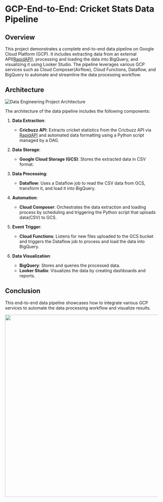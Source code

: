 # GCP-End-to-End: Cricket Stats Data Pipeline

## Overview

This project demonstrates a complete end-to-end data pipeline on Google Cloud Platform (GCP). It includes extracting data from an external API([RapidAPI](https://rapidapi.com/)), processing and loading the data into BigQuery, and visualizing it using Looker Studio. The pipeline leverages various GCP services such as Cloud Composer(Airflow), Cloud Functions, Dataflow, and BigQuery to automate and streamline the data processing workflow.

## Architecture
![Data Engineering Project Architecture](https://github.com/user-attachments/assets/9b168216-f9da-4704-a4fc-4852f4d9efc2)

The architecture of the data pipeline includes the following components:

1. **Data Extraction**:
   - **Cricbuzz API**: Extracts cricket statistics from the Cricbuzz API via [RapidAPI](https://rapidapi.com/) and automated data formatting using a Python script managed by a DAG.

2. **Data Storage**:
   - **Google Cloud Storage (GCS)**: Stores the extracted data in CSV format.

3. **Data Processing**:
   - **Dataflow**: Uses a Dataflow job to read the CSV data from GCS, transform it, and load it into BigQuery.

4. **Automation**:
   - **Cloud Composer**: Orchestrates the data extraction and loading process by scheduling and triggering the Python script that uploads data(CSV) to GCS.

5. **Event Trigger**:
   - **Cloud Functions**: Listens for new files uploaded to the GCS bucket and triggers the Dataflow job to process and load the data into BigQuery.

6. **Data Visualization**:
   - **BigQuery**: Stores and queries the processed data.
   - **Looker Studio**: Visualizes the data by creating dashboards and reports.

## Conclusion

This end-to-end data pipeline showcases how to integrate various GCP services to automate the data processing workflow and visualize results.

<img src="https://github.com/Kshitij-AI/GCP-End-to-End-Cricket-Statistics-Data-Pipeline/blob/master/output_vid.gif" width="1000" height="600">
